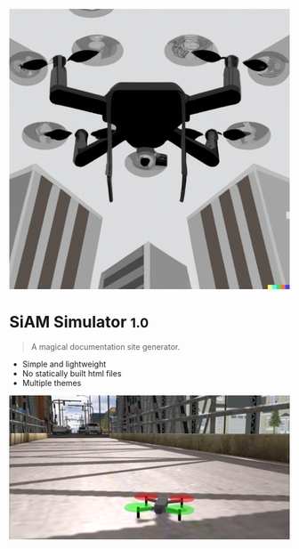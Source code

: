 <!-- _coverpage.md -->
![logo](./img/logo.png ':size=200')

# SiAM Simulator <small>1.0</small>

> A magical documentation site generator.

- Simple and lightweight
- No statically built html files
- Multiple themes

<!-- [GitHub](https://github.com/docsifyjs/docsify/)
[Get Started](#docsify) -->

<!-- background image -->

![](./img/cover.png)